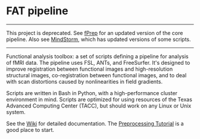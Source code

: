 FAT pipeline
============

---
This project is deprecated. See [fPrep](https://github.com/prestonlab/fprep) for an updated version of the core pipeline. Also see [MindStorm](https://github.com/mortonne/mindstorm), which has updated versions of some scripts.

---

Functional analysis toolbox: a set of scripts defining a pipeline for analysis of fMRI data. The pipeline uses FSL, ANTs, and FreeSurfer. It's designed to improve registration between functional images and high-resolution structural images, co-registration between functional images, and to deal with scan distortions caused by nonlinearities in field gradients.

Scripts are written in Bash in Python, with a high-performance cluster environment in mind. Scripts are optimized for using resources of the Texas Advanced Computing Center (TACC), but should work on any Linux or Unix system. 

See the [Wiki](https://github.com/prestonlab/fat/wiki) for detailed documentation. The [Preprocessing Tutorial](https://github.com/prestonlab/fat/wiki/Tutorial) is a good place to start.
